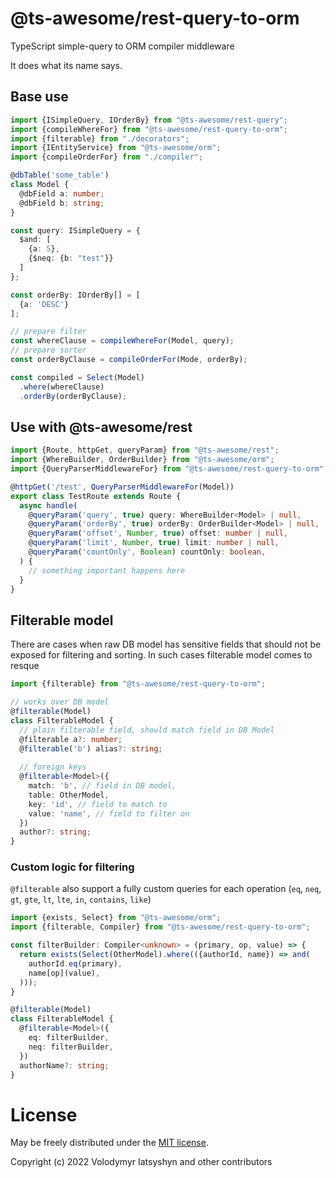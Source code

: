 # @ts-awesome/rest-query-to-orm

TypeScript simple-query to ORM compiler middleware

It does what its name says.

## Base use

```ts
import {ISimpleQuery, IOrderBy} from "@ts-awesome/rest-query";
import {compileWhereFor} from "@ts-awesome/rest-query-to-orm";
import {filterable} from "./decorators";
import {IEntityService} from "@ts-awesome/orm";
import {compileOrderFor} from "./compiler";

@dbTable('some_table')
class Model {
  @dbField a: number;
  @dbField b: string;
}

const query: ISimpleQuery = {
  $and: [
    {a: 5},
    {$neq: {b: "test"}}
  ]
};

const orderBy: IOrderBy[] = [
  {a: 'DESC'}
];

// prepare filter
const whereClause = compileWhereFor(Model, query);
// prepare sorter
const orderByClause = compileOrderFor(Mode, orderBy);

const compiled = Select(Model)
  .where(whereClause)
  .orderBy(orderByClause);

```

## Use with @ts-awesome/rest

```ts
import {Route, httpGet, queryParam} from "@ts-awesome/rest";
import {WhereBuilder, OrderBuilder} from "@ts-awesome/orm";
import {QueryParserMiddlewareFor} from "@ts-awesome/rest-query-to-orm";

@httpGet('/test', QueryParserMiddlewareFor(Model))
export class TestRoute extends Route {
  async handle(
    @queryParam('query', true) query: WhereBuilder<Model> | null,
    @queryParam('orderBy', true) orderBy: OrderBuilder<Model> | null,
    @queryParam('offset', Number, true) offset: number | null,
    @queryParam('limit', Number, true) limit: number | null,
    @queryParam('countOnly', Boolean) countOnly: boolean,
  ) {
    // something important happens here
  }
}
```

## Filterable model

There are cases when raw DB model has sensitive fields that should not be exposed 
for filtering and sorting. In such cases filterable model comes to resque

```ts
import {filterable} from "@ts-awesome/rest-query-to-orm";

// works over DB model
@filterable(Model)
class FilterableModel {
  // plain filterable field, should match field in DB Model
  @filterable a?: number;
  @filterable('b') alias?: string;
  
  // foreign keys
  @filterable<Model>({
    match: 'b', // field in DB model,
    table: OtherModel,
    key: 'id', // field to match to
    value: 'name', // field to filter on 
  })
  author?: string;
}
```

### Custom logic for filtering

`@filterable` also support a fully custom queries for each operation 
(`eq`, `neq`, `gt`, `gte`, `lt`, `lte`, `in`, `contains`, `like`)

```ts
import {exists, Select} from "@ts-awesome/orm";
import {filterable, Compiler} from "@ts-awesome/rest-query-to-orm";

const filterBuilder: Compiler<unknown> = (primary, op, value) => {
  return exists(Select(OtherModel).where(({authorId, name}) => and(
    authorId.eq(primary),
    name[op](value),
  )));
}

@filterable(Model)
class FilterableModel {
  @filterable<Model>({
    eq: filterBuilder,
    neq: filterBuilder,
  })
  authorName?: string;
}
```

# License
May be freely distributed under the [MIT license](https://opensource.org/licenses/MIT).

Copyright (c) 2022 Volodymyr Iatsyshyn and other contributors
